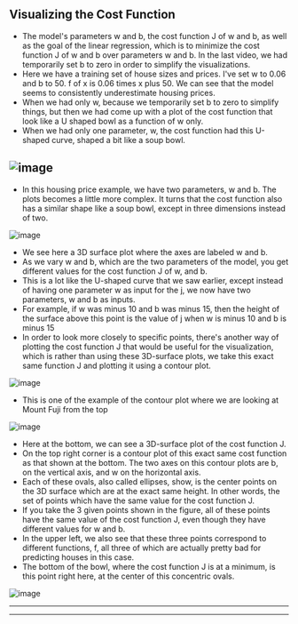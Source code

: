 ## Visualizing the Cost Function

- The model's parameters w and b, the cost function J of w and b, as well as the goal of the linear regression, which is to minimize the cost function J of w and b over parameters w and b. In the last video, we had temporarily set b to zero in order to simplify the visualizations.
- Here we have a training set of house sizes and prices. I've set w to 0.06 and b to 50. f of x is 0.06 times x plus 50. We can see that the model seems to consistently underestimate housing prices.
- When we had only w, because we temporarily set b to zero to simplify things, but then we had come up with a plot of the cost function that look like a U shaped bowl as a function of w only.
- When we had only one parameter, w, the cost function had this U-shaped curve, shaped a bit like a soup bowl.

![image](https://github.com/user-attachments/assets/2a5ed1ae-1358-475a-8f93-9b3a6a7b649c)
---

- In this housing price example, we have two parameters, w and b. The plots becomes a little more complex. It turns that the cost function also has a similar shape like a soup bowl, except in three dimensions instead of two.

![image](https://github.com/user-attachments/assets/e3392bde-64d4-41b3-8330-0d6fd329ec84)

- We see here a 3D surface plot where the axes are labeled w and b.
- As we vary w and b, which are the two parameters of the model, you get different values for the cost function J of w, and b.
- This is a lot like the U-shaped curve that we saw earlier, except instead of having one parameter w as input for the j, we now have two parameters, w and b as inputs.
- For example, if w was minus 10 and b was minus 15, then the height of the surface above this point is the value of j when w is minus 10 and b is minus 15
- In order to look more closely to specific points, there's another way of plotting the cost function J that would be useful for the visualization, which is rather than using these 3D-surface plots, we take this exact same function J and plotting it using a contour plot.

![image](https://github.com/user-attachments/assets/397dcac9-67a7-44af-80e1-0dc37dd84054)

- This is one of the example of the contour plot where we are looking at Mount Fuji from the top

![image](https://github.com/user-attachments/assets/ec10ae8c-1c06-40ef-99e9-9caae46b63db)

- Here at the bottom, we can see a 3D-surface plot of the cost function J.
- On the top right corner is a contour plot of this exact same cost function as that shown at the bottom. The two axes on this contour plots are b, on the vertical axis, and w on the horizontal axis.
- Each of these ovals, also called ellipses, show, is the center points on the 3D surface which are at the exact same height. In other words, the set of points which have the same value for the cost function J.
- If you take the 3 given points shown in the figure, all of these points have the same value of the cost function J, even though they have different values for w and b.
- In the upper left, we also see that these three points correspond to different functions, f, all three of which are actually pretty bad for predicting houses in this case.
- The bottom of the bowl, where the cost function J is at a minimum, is this point right here, at the center of this concentric ovals.

![image](https://github.com/user-attachments/assets/069daa8d-ffe0-4f1c-9cac-126693197570)

 ---
 ---
 
